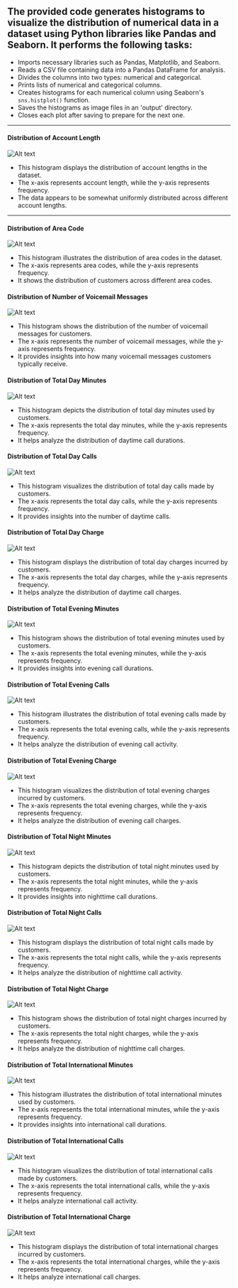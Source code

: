 ## The provided code generates histograms to visualize the distribution of numerical data in a dataset using Python libraries like Pandas and Seaborn. It performs the following tasks:


- Imports necessary libraries such as Pandas, Matplotlib, and Seaborn.
- Reads a CSV file containing data into a Pandas DataFrame for analysis.
- Divides the columns into two types: numerical and categorical.
- Prints lists of numerical and categorical columns.
- Creates histograms for each numerical column using Seaborn's `sns.histplot()` function.
- Saves the histograms as image files in an 'output' directory.
- Closes each plot after saving to prepare for the next one.

---

#### Distribution of Account Length
![Alt text](<figures/Account length_countplot.png>)

- This histogram displays the distribution of account lengths in the dataset. 
- The x-axis represents account length, while the y-axis represents frequency. 
- The data appears to be somewhat uniformly distributed across different account lengths.

---

#### Distribution of Area Code
![Alt text](<figures/Area code_countplot.png>)

 - This histogram illustrates the distribution of area codes in the dataset. 
 - The x-axis represents area codes, while the y-axis represents frequency. 
 - It shows the distribution of customers across different area codes.

#### Distribution of Number of Voicemail Messages
![Alt text](<figures/Number vmail messages_countplot.png>)

-  This histogram shows the distribution of the number of voicemail messages for customers. 
-  The x-axis represents the number of voicemail messages, while the y-axis represents frequency. 
-  It provides insights into how many voicemail messages customers typically receive.

#### Distribution of Total Day Minutes
![Alt text](<figures/Total day minutes_countplot.png>)

-  This histogram depicts the distribution of total day minutes used by customers. 
-  The x-axis represents the total day minutes, while the y-axis represents frequency. 
-  It helps analyze the distribution of daytime call durations.

#### Distribution of Total Day Calls
![Alt text](<figures/Total day calls_countplot.png>)

-  This histogram visualizes the distribution of total day calls made by customers. 
-  The x-axis represents the total day calls, while the y-axis represents frequency. 
-  It provides insights into the number of daytime calls.

#### Distribution of Total Day Charge
![Alt text](<figures/Total day charge_countplot.png>)

-  This histogram displays the distribution of total day charges incurred by customers. 
-  The x-axis represents the total day charges, while the y-axis represents frequency. 
-  It helps analyze the distribution of daytime call charges.

#### Distribution of Total Evening Minutes
![Alt text](<figures/Total eve minutes_countplot.png>)

-  This histogram shows the distribution of total evening minutes used by customers. 
-  The x-axis represents the total evening minutes, while the y-axis represents frequency. 
-  It provides insights into evening call durations.

#### Distribution of Total Evening Calls
![Alt text](<figures/Total eve calls_countplot.png>)

-  This histogram illustrates the distribution of total evening calls made by customers. 
-  The x-axis represents the total evening calls, while the y-axis represents frequency. 
-  It helps analyze the distribution of evening call activity.

#### Distribution of Total Evening Charge
![Alt text](<figures/Total eve charge_countplot.png>)

-  This histogram visualizes the distribution of total evening charges incurred by customers. 
-  The x-axis represents the total evening charges, while the y-axis represents frequency. 
-  It helps analyze the distribution of evening call charges.

#### Distribution of Total Night Minutes
![Alt text](<figures/Total night minutes_countplot.png>)


-  This histogram depicts the distribution of total night minutes used by customers. 
-  The x-axis represents the total night minutes, while the y-axis represents frequency. 
-  It provides insights into nighttime call durations.

#### Distribution of Total Night Calls
![Alt text](<figures/Total night calls_countplot.png>)

-  This histogram displays the distribution of total night calls made by customers. 
-  The x-axis represents the total night calls, while the y-axis represents frequency. 
-  It helps analyze the distribution of nighttime call activity.

#### Distribution of Total Night Charge

![Alt text](<figures/Total night charge_countplot.png>)

-  This histogram shows the distribution of total night charges incurred by customers. 
-  The x-axis represents the total night charges, while the y-axis represents frequency. 
-  It helps analyze the distribution of nighttime call charges.

#### Distribution of Total International Minutes
![Alt text](<figures/Total intl minutes_countplot.png>)

-  This histogram illustrates the distribution of total international minutes used by customers. 
-  The x-axis represents the total international minutes, while the y-axis represents frequency. 
-  It provides insights into international call durations.

#### Distribution of Total International Calls

![Alt text](<figures/Total intl calls_countplot.png>)

-  This histogram visualizes the distribution of total international calls made by customers. 
-  The x-axis represents the total international calls, while the y-axis represents frequency. 
-  It helps analyze international call activity.

#### Distribution of Total International Charge

![Alt text](<figures/Total intl charge_countplot.png>)


-  This histogram displays the distribution of total international charges incurred by customers. 
-  The x-axis represents the total international charges, while the y-axis represents frequency. 
-  It helps analyze international call charges.

<!-- #### Distribution of Customer Service Calls


  This histogram shows the distribution of customer service calls made by customers. 
  The x-axis represents the number of customer service calls, while the y-axis represents frequency. 
  It provides insights into customer service interaction frequency.

#### Distribution of Non-International Total Calls
![Non-International Total Calls Histogram](images/non_international_total_calls_distribution.png)

  This histogram depicts the distribution of non-international total calls made by customers. 
  The x-axis represents the non-international total calls, while the y-axis represents frequency. 
  It helps analyze call activity excluding international calls.

#### Distribution of Non-International Total Revenue
![Non-International Total Revenue Histogram](images/non_international_total_revenue_distribution.png)

  This histogram illustrates the distribution of non-international total revenue generated by customers. 
  The x-axis represents the non-international total revenue, while the y-axis represents frequency. 
  It provides insights into revenue generated from non-international calls.

#### Distribution of Non-International Total Minutes
![Non-International Total Minutes Histogram](images/non_international_total_minutes_distribution.png)

 This histogram visualizes the distribution of non-international total minutes used by customers. The x-axis represents the non-international total minutes, while the y-axis represents frequency. It helps analyze call durations excluding international calls.

#### Distribution of Total Calls
![Total Calls Histogram](images/total_calls_distribution.png)

 This histogram displays the distribution of total calls made by customers, including both international and non-international calls. The x-axis represents the total calls, while the y-axis represents frequency. It provides insights into overall call activity.

#### Distribution of Total Revenue
![Total Revenue Histogram](images/total_revenue_distribution.png)

 This histogram illustrates the distribution of total revenue generated by customers, including both international and non-international calls. The x-axis represents the total revenue, while the y-axis represents frequency. It helps analyze overall revenue.

#### Distribution of Total Minutes
![Total Minutes Histogram](images/total_minutes_distribution.png)

 This histogram visualizes the distribution of total minutes used by customers, including both international and non-international calls. The x-axis represents the total minutes, while the y-axis represents frequency. It provides insights into overall call durations.

# You can add more descriptions for other columns as needed...

 -->
